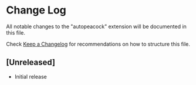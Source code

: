 # Change Log

All notable changes to the "autopeacock" extension will be documented in this file.

Check [Keep a Changelog](http://keepachangelog.com/) for recommendations on how to structure this file.

## [Unreleased]

- Initial release